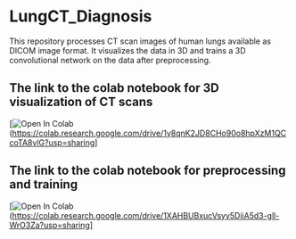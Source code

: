 # LungCT_Diagnosis
This repository processes CT scan images of human lungs available as DICOM image format. It visualizes the data in 3D and trains a 3D convolutional network on the data after preprocessing.
## The link to the colab notebook for 3D visualization of CT scans
[![Open In Colab](https://colab.research.google.com/assets/colab-badge.svg)(https://colab.research.google.com/drive/1y8qnK2JD8CHo90o8hpXzM1QCcoTA8vlG?usp=sharing]
## The link to the colab notebook for preprocessing and training
[![Open In Colab](https://colab.research.google.com/assets/colab-badge.svg)(https://colab.research.google.com/drive/1XAHBUBxucVsyv5DiiA5d3-gll-WrO3Za?usp=sharing]
